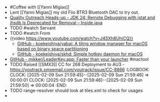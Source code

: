 - #Coffee with [[Yanni Migias]]
- Lent [[Yanni Migias]] my old Fiio BTR3 Bluetooth DAC to try out.
- [Quality Outreach Heads-up - JDK 24: Remote Debugging with jstat and jhsdb Is Deprecated for Removal – Inside.java](https://inside.java/2025/01/31/quality-heads-up/)
- TODO #watch Servant
- TODO #watch From
- {{video https://www.youtube.com/watch?v=J4SXh8UhiCQ}}
	- [GitHub - koekeishiya/yabai: A tiling window manager for macOS based on binary space partitioning](https://github.com/koekeishiya/yabai?tab=readme-ov-file)
	- [GitHub - koekeishiya/skhd: Simple hotkey daemon for macOS](https://github.com/koekeishiya/skhd)
- [GitHub - mikker/LeaderKey.app: Faster than your launcher](https://github.com/mikker/LeaderKey.app) #mactool
- TODO Raised [[SMX3]] CC for 268 Deployment to AU3 - https://youtrack.smxemail.com/youtrack/issue/CC-8866
  :LOGBOOK:
  CLOCK: [2025-02-09 Sun 21:59:45]--[2025-02-09 Sun 21:59:46] =>  00:00:01
  CLOCK: [2025-02-09 Sun 21:59:46]--[2025-02-09 Sun 21:59:50] =>  00:00:04
  :END:
- TODO range-resolver should look at tiles.xml to check for usages
-